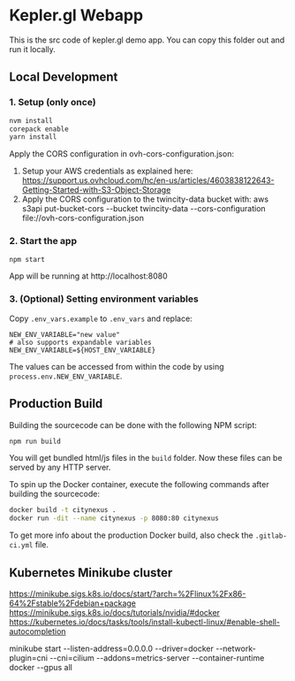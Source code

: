 # Kepler.gl Webapp

This is the src code of kepler.gl demo app. You can copy this folder out and run it locally.

## Local Development

### 1. Setup (only once)

```sh
nvm install
corepack enable
yarn install
```

Apply the CORS configuration in ovh-cors-configuration.json:
1. Setup your AWS credentials as explained here: https://support.us.ovhcloud.com/hc/en-us/articles/4603838122643-Getting-Started-with-S3-Object-Storage
2. Apply the CORS configuration to the twincity-data bucket with:
aws s3api put-bucket-cors --bucket twincity-data --cors-configuration file://ovh-cors-configuration.json

### 2. Start the app

```sh
npm start
```

App will be running at http://localhost:8080

### 3. (Optional) Setting environment variables

Copy `.env_vars.example` to `.env_vars` and replace:
```
NEW_ENV_VARIABLE="new value"
# also supports expandable variables
NEW_ENV_VARIABLE=${HOST_ENV_VARIABLE}
```

The values can be accessed from within the code by using `process.env.NEW_ENV_VARIABLE`.

## Production Build

Building the sourcecode can be done with the following NPM script:

```bash
npm run build
```

You will get bundled html/js files in the `build` folder. Now these files can be served by any HTTP server.

To spin up the Docker container, execute the following commands after building the sourcecode:

```bash
docker build -t citynexus .
docker run -dit --name citynexus -p 8080:80 citynexus
```

To get more info about the production Docker build, also check the `.gitlab-ci.yml` file.

## Kubernetes Minikube cluster

https://minikube.sigs.k8s.io/docs/start/?arch=%2Flinux%2Fx86-64%2Fstable%2Fdebian+package
https://minikube.sigs.k8s.io/docs/tutorials/nvidia/#docker
https://kubernetes.io/docs/tasks/tools/install-kubectl-linux/#enable-shell-autocompletion

minikube start  --listen-address=0.0.0.0 --driver=docker --network-plugin=cni --cni=cilium --addons=metrics-server --container-runtime docker --gpus all
